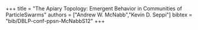 +++
title =  "The Apiary Topology: Emergent Behavior in Communities of ParticleSwarms"
authors = ["Andrew W. McNabb","Kevin D. Seppi"]
bibtex = "bib/DBLP-conf-ppsn-McNabbS12"
+++

